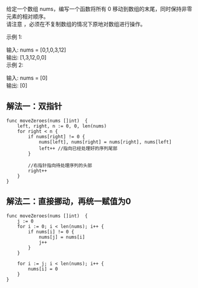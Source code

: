 给定一个数组 nums，编写一个函数将所有 0 移动到数组的末尾，同时保持非零元素的相对顺序。  
请注意 ，必须在不复制数组的情况下原地对数组进行操作。  
 

示例 1:  

输入: nums = [0,1,0,3,12]  
输出: [1,3,12,0,0]  
示例 2:  

输入: nums = [0]  
输出: [0]  


## 解法一：双指针
```
func moveZeroes(nums []int)  {
    left, right, n := 0, 0, len(nums)
    for right < n {
        if nums[right] != 0 {
            nums[left], nums[right] = nums[right], nums[left]
            left++ //指向已经处理好的序列尾部
        }

        //右指针指向待处理序列的头部
        right++
    }
}
```

## 解法二：直接挪动，再统一赋值为0
```
func moveZeroes(nums []int)  {
    j := 0
    for i := 0; i < len(nums); i++ {
        if nums[i] != 0 {
            nums[j] = nums[i]
            j++
        }
    }

    for i := j; i < len(nums); i++ {
        nums[i] = 0
    }
}
```
